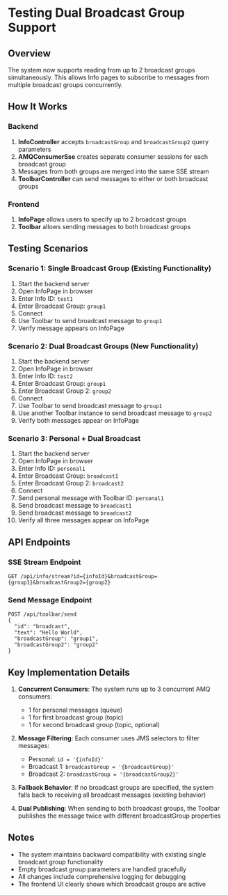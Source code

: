 # Testing Dual Broadcast Group Support

## Overview
The system now supports reading from up to 2 broadcast groups simultaneously. This allows Info pages to subscribe to messages from multiple broadcast groups concurrently.

## How It Works

### Backend
1. **InfoController** accepts `broadcastGroup` and `broadcastGroup2` query parameters
2. **AMQConsumerSse** creates separate consumer sessions for each broadcast group
3. Messages from both groups are merged into the same SSE stream
4. **ToolbarController** can send messages to either or both broadcast groups

### Frontend
1. **InfoPage** allows users to specify up to 2 broadcast groups
2. **Toolbar** allows sending messages to both broadcast groups

## Testing Scenarios

### Scenario 1: Single Broadcast Group (Existing Functionality)
1. Start the backend server
2. Open InfoPage in browser
3. Enter Info ID: `test1`
4. Enter Broadcast Group: `group1`
5. Connect
6. Use Toolbar to send broadcast message to `group1`
7. Verify message appears on InfoPage

### Scenario 2: Dual Broadcast Groups (New Functionality)
1. Start the backend server
2. Open InfoPage in browser
3. Enter Info ID: `test2`
4. Enter Broadcast Group: `group1`
5. Enter Broadcast Group 2: `group2`
6. Connect
7. Use Toolbar to send broadcast message to `group1`
8. Use another Toolbar instance to send broadcast message to `group2`
9. Verify both messages appear on InfoPage

### Scenario 3: Personal + Dual Broadcast
1. Start the backend server
2. Open InfoPage in browser
3. Enter Info ID: `personal1`
4. Enter Broadcast Group: `broadcast1`
5. Enter Broadcast Group 2: `broadcast2`
6. Connect
7. Send personal message with Toolbar ID: `personal1`
8. Send broadcast message to `broadcast1`
9. Send broadcast message to `broadcast2`
10. Verify all three messages appear on InfoPage

## API Endpoints

### SSE Stream Endpoint
```
GET /api/info/stream?id={infoId}&broadcastGroup={group1}&broadcastGroup2={group2}
```

### Send Message Endpoint
```
POST /api/toolbar/send
{
  "id": "broadcast",
  "text": "Hello World",
  "broadcastGroup": "group1",
  "broadcastGroup2": "group2"
}
```

## Key Implementation Details

1. **Concurrent Consumers**: The system runs up to 3 concurrent AMQ consumers:
   - 1 for personal messages (queue)
   - 1 for first broadcast group (topic)
   - 1 for second broadcast group (topic, optional)

2. **Message Filtering**: Each consumer uses JMS selectors to filter messages:
   - Personal: `id = '{infoId}'`
   - Broadcast 1: `broadcastGroup = '{broadcastGroup}'`
   - Broadcast 2: `broadcastGroup = '{broadcastGroup2}'`

3. **Fallback Behavior**: If no broadcast groups are specified, the system falls back to receiving all broadcast messages (existing behavior)

4. **Dual Publishing**: When sending to both broadcast groups, the Toolbar publishes the message twice with different broadcastGroup properties

## Notes

- The system maintains backward compatibility with existing single broadcast group functionality
- Empty broadcast group parameters are handled gracefully
- All changes include comprehensive logging for debugging
- The frontend UI clearly shows which broadcast groups are active
